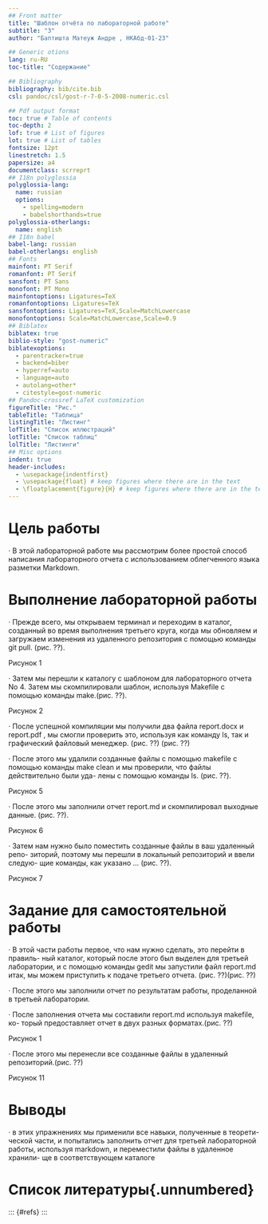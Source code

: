 ```yaml
---
## Front matter
title: "Шаблон отчёта по лабораторной работе"
subtitle: "3"
author: "Баптишта Матеуж Андре , НКАбд-01-23"

## Generic otions
lang: ru-RU
toc-title: "Содержание"

## Bibliography
bibliography: bib/cite.bib
csl: pandoc/csl/gost-r-7-0-5-2008-numeric.csl

## Pdf output format
toc: true # Table of contents
toc-depth: 2
lof: true # List of figures
lot: true # List of tables
fontsize: 12pt
linestretch: 1.5
papersize: a4
documentclass: scrreprt
## I18n polyglossia
polyglossia-lang:
  name: russian
  options:
	- spelling=modern
	- babelshorthands=true
polyglossia-otherlangs:
  name: english
## I18n babel
babel-lang: russian
babel-otherlangs: english
## Fonts
mainfont: PT Serif
romanfont: PT Serif
sansfont: PT Sans
monofont: PT Mono
mainfontoptions: Ligatures=TeX
romanfontoptions: Ligatures=TeX
sansfontoptions: Ligatures=TeX,Scale=MatchLowercase
monofontoptions: Scale=MatchLowercase,Scale=0.9
## Biblatex
biblatex: true
biblio-style: "gost-numeric"
biblatexoptions:
  - parentracker=true
  - backend=biber
  - hyperref=auto
  - language=auto
  - autolang=other*
  - citestyle=gost-numeric
## Pandoc-crossref LaTeX customization
figureTitle: "Рис."
tableTitle: "Таблица"
listingTitle: "Листинг"
lofTitle: "Список иллюстраций"
lotTitle: "Список таблиц"
lolTitle: "Листинги"
## Misc options
indent: true
header-includes:
  - \usepackage{indentfirst}
  - \usepackage{float} # keep figures where there are in the text
  - \floatplacement{figure}{H} # keep figures where there are in the text
---
```


# Цель работы
· В этой лабораторной работе мы рассмотрим более простой способ написания лабораторного отчета с использованием облегченного языка разметки Markdown.

# Выполнение лабораторной работы

· Прежде всего, мы открываем терминал и переходим в каталог, созданный во время выполнения третьего круга, когда мы обновляем и загружаем изменения из удаленного репозитория с помощью команды git pull. (рис. ??).

Рисунок 1

· Затем мы перешли к каталогу с шаблоном для лабораторного отчета No 4. Затем мы скомпилировали шаблон, используя Makefile с помощью команды make.(рис. ??).

Рисунок 2

· После успешной компиляции мы получили два файла report.docx и report.pdf , мы смогли проверить это, используя как команду ls, так и графический файловый менеджер. (рис. ??) (рис. ??)

· После этого мы удалили созданные файлы с помощью makefile с помощью команды make clean и мы проверили, что файлы действительно были уда- лены с помощью команды ls. (рис. ??).

Рисунок 5

· После этого мы заполнили отчет report.md и скомпилировал выходные данные. (рис. ??).

Рисунок 6

· Затем нам нужно было поместить созданные файлы в ваш удаленный репо- зиторий, поэтому мы перешли в локальный репозиторий и ввели следую- щие команды, как указано … (рис. ??).

Рисунок 7

# Задание для самостоятельной работы

· В этой части работы первое, что нам нужно сделать, это перейти в правиль- ный каталог, который после этого был выделен для третьей лаборатории, и с помощью команды gedit мы запустили файл report.md итак, мы можем приступить к подаче третьего отчета. (рис. ??)(рис. ??)

· После этого мы заполнили отчет по результатам работы, проделанной в третьей лаборатории.

· После заполнения отчета мы составили report.md используя makefile, ко- торый предоставляет отчет в двух разных форматах.(рис. ??)

Рисунок 1

· После этого мы перенесли все созданные файлы в удаленный репозиторий.(рис. ??)

Рисунок 11

# Выводы

· в этих упражнениях мы применили все навыки, полученные в теорети- ческой части, и попытались заполнить отчет для третьей лабораторной работы, используя markdown, и переместили файлы в удаленное хранили- ще в соответствующем каталоге

# Список литературы{.unnumbered}

::: {#refs}
:::

